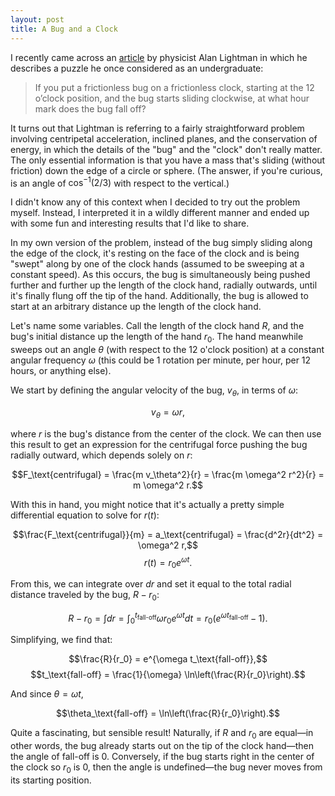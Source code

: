 ```yaml
---
layout: post
title: A Bug and a Clock
---
```


I recently came across an [article](http://spark.nautil.us/feature/100/my-personal-hero-william-gerace) by physicist Alan Lightman in which he describes a puzzle he once considered as an undergraduate:

> If you put a frictionless bug on a frictionless clock, starting at the 12 o’clock position, and the bug starts sliding clockwise, at what hour mark does the bug fall off?

It turns out that Lightman is referring to a fairly straightforward problem involving centripetal acceleration, inclined planes, and the conservation of energy, in which the details of the "bug" and the "clock" don't really matter. The only essential information is that you have a mass that's sliding (without friction) down the edge of a circle or sphere. (The answer, if you're curious, is an angle of $\cos^{-1}(2/3)$ with respect to the vertical.)

I didn't know any of this context when I decided to try out the problem myself. Instead, I interpreted it in a wildly different manner and ended up with some fun and interesting results that I'd like to share.

In my own version of the problem, instead of the bug simply sliding along the edge of the clock, it's resting on the face of the clock and is being "swept" along by one of the clock hands (assumed to be sweeping at a constant speed). As this occurs, the bug is simultaneously being pushed further and further up the length of the clock hand, radially outwards, until it's finally flung off the tip of the hand. Additionally, the bug is allowed to start at an arbitrary distance up the length of the clock hand.

Let's name some variables. Call the length of the clock hand $R$, and the bug's initial distance up the length of the hand $r_0$. The hand meanwhile sweeps out an angle $\theta$ (with respect to the 12 o'clock position) at a constant angular frequency $\omega$ (this could be 1 rotation per minute, per hour, per 12 hours, or anything else).

We start by defining the angular velocity of the bug, $v_\theta$, in terms of $\omega$:

$$v_\theta = \omega r,$$

where $r$ is the bug's distance from the center of the clock. We can then use this result to get an expression for the centrifugal force pushing the bug radially outward, which depends solely on $r$:

$$F_\text{centrifugal} = \frac{m v_\theta^2}{r} = \frac{m \omega^2 r^2}{r} = m \omega^2 r.$$

With this in hand, you might notice that it's actually a pretty simple differential equation to solve for $r(t)$:

$$\frac{F_\text{centrifugal}}{m} = a_\text{centrifugal} = \frac{d^2r}{dt^2} = \omega^2 r,$$
$$r(t) = r_0 e^{\omega t}.$$

From this, we can integrate over $dr$ and set it equal to the total radial distance traveled by the bug, $R - r_0$:

$$R - r_0 = \int dr = \int_0^{t_\text{fall-off}} \omega r_0 e^{\omega t} dt = r_0 \left( e^{\omega t_\text{fall-off}} - 1 \right).$$

Simplifying, we find that:

$$\frac{R}{r_0} = e^{\omega t_\text{fall-off}},$$
$$t_\text{fall-off} = \frac{1}{\omega} \ln\left(\frac{R}{r_0}\right).$$

And since $\theta = \omega t$,

$$\theta_\text{fall-off} = \ln\left(\frac{R}{r_0}\right).$$

Quite a fascinating, but sensible result! Naturally, if $R$ and $r_0$ are equal—in other words, the bug already starts out on the tip of the clock hand—then the angle of fall-off is 0. Conversely, if the bug starts right in the center of the clock so $r_0$ is 0, then the angle is undefined—the bug never moves from its starting position.